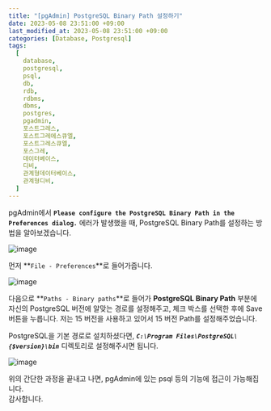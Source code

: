 ```yaml
---
title: "[pgAdmin] PostgreSQL Binary Path 설정하기"
date: 2023-05-08 23:51:00 +09:00
last_modified_at: 2023-05-08 23:51:00 +09:00
categories: [Database, Postgresql]
tags:
  [
    database,
    postgresql,
    psql,
    db,
    rdb,
    rdbms,
    dbms,
    postgres,
    pgadmin,
    포스트그레스,
    포스트그레에스큐엘,
    포스트그레스큐엘,
    포스그레,
    데이터베이스,
    디비,
    관계형데이터베이스,
    관계형디비,
  ]
---
```


pgAdmin에서 **`Please configure the PostgreSQL Binary Path in the Preferences dialog.`** 에러가 발생했을 때, PostgreSQL Binary Path를 설정하는 방법을 알아보겠습니다.  

![image](https://user-images.githubusercontent.com/104547731/236857575-6c830620-f520-48bd-a1e5-2110d1a90433.png)  

먼저 **`File - Preferences`**로 들어가줍니다.  

![image](https://user-images.githubusercontent.com/104547731/236858297-b36b24ee-5c26-48e1-bdd1-d19a509f2486.png)  

다음으로 **`Paths - Binary paths`**로 들어가 **PostgreSQL Binary Path** 부분에 자신의 PostgreSQL 버전에 알맞는 경로를 설정해주고, 체크 박스를 선택한 후에 Save 버튼을 누릅니다. 저는 15 버전을 사용하고 있어서 15 버전 Path를 설정해주었습니다.  

PostgreSQL을 기본 경로로 설치하셨다면, ***`C:\Program Files\PostgreSQL\{$version}\bin`*** 디렉토리로 설정해주시면 됩니다.  

![image](https://user-images.githubusercontent.com/104547731/236860742-54aad2b6-2768-40d4-aa15-8a46bc21963c.png)  

위의 간단한 과정을 끝내고 나면, pgAdmin에 있는 psql 등의 기능에 접근이 가능해집니다.  
감사합니다.